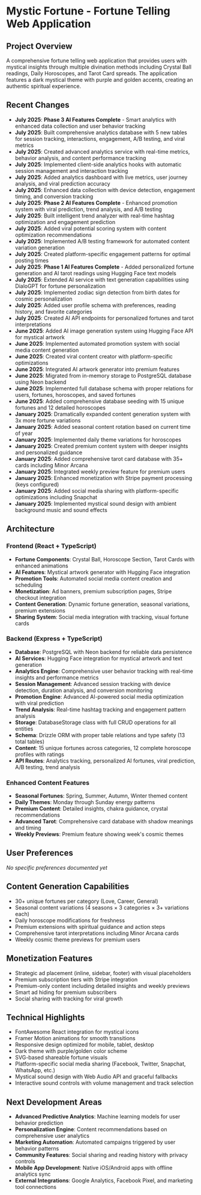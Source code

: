 # Mystic Fortune - Fortune Telling Web Application

## Project Overview
A comprehensive fortune telling web application that provides users with mystical insights through multiple divination methods including Crystal Ball readings, Daily Horoscopes, and Tarot Card spreads. The application features a dark mystical theme with purple and golden accents, creating an authentic spiritual experience.

## Recent Changes
- **July 2025**: **Phase 3 AI Features Complete** - Smart analytics with enhanced data collection and user behavior tracking
- **July 2025**: Built comprehensive analytics database with 5 new tables for session tracking, interactions, engagement, A/B testing, and viral metrics
- **July 2025**: Created advanced analytics service with real-time metrics, behavior analysis, and content performance tracking
- **July 2025**: Implemented client-side analytics hooks with automatic session management and interaction tracking
- **July 2025**: Added analytics dashboard with live metrics, user journey analysis, and viral prediction accuracy
- **July 2025**: Enhanced data collection with device detection, engagement timing, and conversion tracking
- **July 2025**: **Phase 2 AI Features Complete** - Enhanced promotion system with viral prediction, trend analysis, and A/B testing
- **July 2025**: Built intelligent trend analyzer with real-time hashtag optimization and engagement prediction
- **July 2025**: Added viral potential scoring system with content optimization recommendations
- **July 2025**: Implemented A/B testing framework for automated content variation generation
- **July 2025**: Created platform-specific engagement patterns for optimal posting times
- **July 2025**: **Phase 1 AI Features Complete** - Added personalized fortune generation and AI tarot readings using Hugging Face text models
- **July 2025**: Extended AI service with text generation capabilities using DialoGPT for fortune personalization
- **July 2025**: Implemented zodiac sign detection from birth dates for cosmic personalization
- **July 2025**: Added user profile schema with preferences, reading history, and favorite categories
- **July 2025**: Created AI API endpoints for personalized fortunes and tarot interpretations
- **June 2025**: Added AI image generation system using Hugging Face API for mystical artwork
- **June 2025**: Implemented automated promotion system with social media content generation
- **June 2025**: Created viral content creator with platform-specific optimizations
- **June 2025**: Integrated AI artwork generator into premium features
- **June 2025**: Migrated from in-memory storage to PostgreSQL database using Neon backend
- **June 2025**: Implemented full database schema with proper relations for users, fortunes, horoscopes, and saved fortunes
- **June 2025**: Added comprehensive database seeding with 15 unique fortunes and 12 detailed horoscopes
- **January 2025**: Dramatically expanded content generation system with 3x more fortune variations
- **January 2025**: Added seasonal content rotation based on current time of year
- **January 2025**: Implemented daily theme variations for horoscopes
- **January 2025**: Created premium content system with deeper insights and personalized guidance
- **January 2025**: Added comprehensive tarot card database with 35+ cards including Minor Arcana
- **January 2025**: Integrated weekly preview feature for premium users
- **January 2025**: Enhanced monetization with Stripe payment processing (keys configured)
- **January 2025**: Added social media sharing with platform-specific optimizations including Snapchat
- **January 2025**: Implemented mystical sound design with ambient background music and sound effects

## Architecture
### Frontend (React + TypeScript)
- **Fortune Components**: Crystal Ball, Horoscope Section, Tarot Cards with enhanced animations
- **AI Features**: Mystical artwork generator with Hugging Face integration
- **Promotion Tools**: Automated social media content creation and scheduling
- **Monetization**: Ad banners, premium subscription pages, Stripe checkout integration
- **Content Generation**: Dynamic fortune generation, seasonal variations, premium extensions
- **Sharing System**: Social media integration with tracking, visual fortune cards

### Backend (Express + TypeScript)
- **Database**: PostgreSQL with Neon backend for reliable data persistence
- **AI Services**: Hugging Face integration for mystical artwork and text generation
- **Analytics Engine**: Comprehensive user behavior tracking with real-time insights and performance metrics
- **Session Management**: Advanced session tracking with device detection, duration analysis, and conversion monitoring
- **Promotion Engine**: Advanced AI-powered social media optimization with viral prediction
- **Trend Analysis**: Real-time hashtag tracking and engagement pattern analysis
- **Storage**: DatabaseStorage class with full CRUD operations for all entities
- **Schema**: Drizzle ORM with proper table relations and type safety (13 total tables)
- **Content**: 15 unique fortunes across categories, 12 complete horoscope profiles with ratings
- **API Routes**: Analytics tracking, personalized AI fortunes, viral prediction, A/B testing, trend analysis

### Enhanced Content Features
- **Seasonal Fortunes**: Spring, Summer, Autumn, Winter themed content
- **Daily Themes**: Monday through Sunday energy patterns
- **Premium Content**: Detailed insights, chakra guidance, crystal recommendations
- **Advanced Tarot**: Comprehensive card database with shadow meanings and timing
- **Weekly Previews**: Premium feature showing week's cosmic themes

## User Preferences
*No specific preferences documented yet*

## Content Generation Capabilities
- 30+ unique fortunes per category (Love, Career, General)
- Seasonal content variations (4 seasons × 3 categories × 3+ variations each)
- Daily horoscope modifications for freshness
- Premium extensions with spiritual guidance and action steps
- Comprehensive tarot interpretations including Minor Arcana cards
- Weekly cosmic theme previews for premium users

## Monetization Features
- Strategic ad placement (inline, sidebar, footer) with visual placeholders
- Premium subscription tiers with Stripe integration
- Premium-only content including detailed insights and weekly previews
- Smart ad hiding for premium subscribers
- Social sharing with tracking for viral growth

## Technical Highlights
- FontAwesome React integration for mystical icons
- Framer Motion animations for smooth transitions
- Responsive design optimized for mobile, tablet, desktop
- Dark theme with purple/golden color scheme
- SVG-based shareable fortune visuals
- Platform-specific social media sharing (Facebook, Twitter, Snapchat, WhatsApp, etc.)
- Mystical sound design with Web Audio API and graceful fallbacks
- Interactive sound controls with volume management and track selection

## Next Development Areas
- **Advanced Predictive Analytics**: Machine learning models for user behavior prediction
- **Personalization Engine**: Content recommendations based on comprehensive user analytics
- **Marketing Automation**: Automated campaigns triggered by user behavior patterns
- **Community Features**: Social sharing and reading history with privacy controls
- **Mobile App Development**: Native iOS/Android apps with offline analytics sync
- **External Integrations**: Google Analytics, Facebook Pixel, and marketing tool connections
